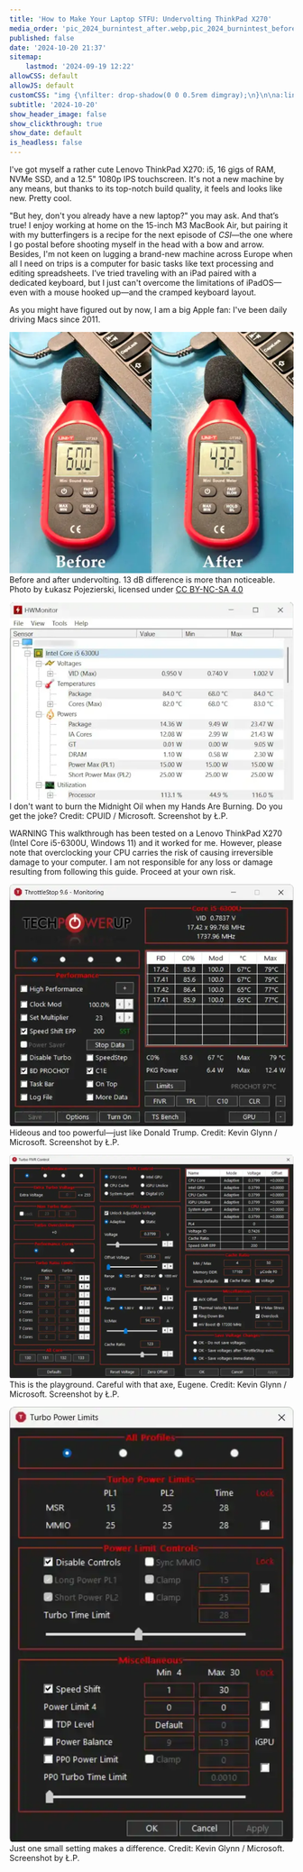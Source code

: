 ```yaml
---
title: 'How to Make Your Laptop STFU: Undervolting ThinkPad X270'
media_order: 'pic_2024_burnintest_after.webp,pic_2024_burnintest_before.webp,pic_2024_heavyload_after.webp,pic_2024_heavyload_before.webp,pic_2024_hwmonitor-before-idle.webp,pic_2024_occt-after.webp,pic_2024_occt-before.webp,pic_2024_pcmark-detailed-results_after.webp,pic_2024_pcmark-detailed-results_before.webp,pic_2024_pcmark-rendering_after.webp,pic_2024_pcmark-rendering_before.webp,pic_2024_pcmark-results_after.webp,pic_2024_pcmark-results_before.webp,pic_2024_throttlestop-fivr.webp,pic_2024_throttlestop-main.webp,pic_2024_throttlestop-turbo-power-limits.webp,pic_2024_unigine-after.webp,pic_2024_unigine-before.webp,pic_2024_undervolting_decibels.webp'
published: false
date: '2024-10-20 21:37'
sitemap:
    lastmod: '2024-09-19 12:22'
allowCSS: default
allowJS: default
customCSS: "img {\nfilter: drop-shadow(0 0 0.5rem dimgray);\n}\n\na:link:has(img) {\nbackground: none;\n}"
subtitle: '2024-10-20'
show_header_image: false
show_clickthrough: true
show_date: default
is_headless: false
---
```


I've got myself a rather cute Lenovo ThinkPad X270: i5, 16 gigs of RAM, NVMe SSD, and a 12.5" 1080p IPS touchscreen. It's not a new machine by any means, but thanks to its top-notch build quality, it feels and looks like new. Pretty cool. 

"But hey, don't you already have a new laptop?" you may ask. And that’s true! I enjoy working at home on the 15-inch M3 MacBook Air, but pairing it with my butterfingers is a recipe for the next episode of _CSI_—the one where I go postal before shooting myself in the head with a bow and arrow. Besides, I'm not keen on lugging a brand-new machine across Europe when all I need on trips is a computer for basic tasks like text processing and editing spreadsheets. I’ve tried traveling with an iPad paired with a dedicated keyboard, but I just can't overcome the limitations of iPadOS—even with a mouse hooked up—and the cramped keyboard layout.

As you might have figured out by now, I am a big Apple fan: I've been daily driving Macs since 2011.

![pic_2024_undervolting_decibels](pic_2024_undervolting_decibels.webp "Before and after undervolting. 13 dB difference is more than noticeable")<br/><span class="pic-caption">Before and after undervolting. 13 dB difference is more than noticeable. Photo by Łukasz Pojezierski, licensed under <a href="https://creativecommons.org/licenses/by-nc-sa/4.0/" target="_blank">CC BY-NC-SA 4.0</a></span>

[![pic_2024_hwmonitor-before-idle](pic_2024_hwmonitor-before-idle.webp)](pic_2024_hwmonitor-before-idle.webp "pdsadsadsasda")<br/><span class="pic-caption">I don't want to burn the Midnight Oil when my Hands Are Burning. Do you get the joke? Credit: CPUID / Microsoft. Screenshot by Ł.P.</span>

<span class="warning-sign">WARNING</span> This walkthrough has been tested on a Lenovo ThinkPad X270 (Intel Core i5-6300U, Windows 11) and it worked for me. However, please note that overclocking your CPU carries the risk of causing irreversible damage to your computer. I am not responsible for any loss or damage resulting from following this guide. Proceed at your own risk.

[![pic_2024_throttlestop-main](pic_2024_throttlestop-main.webp)](pic_2024_throttlestop-main.webp "pic_2024_throttlestop-main")<br/><span class="pic-caption">Hideous and too powerful—just like Donald Trump. Credit: Kevin Glynn / Microsoft. Screenshot by Ł.P.</span>

[![pic_2024_throttlestop-fivr](pic_2024_throttlestop-fivr.webp)](pic_2024_throttlestop-fivr.webp "pic_2024_throttlestop-fivr")<br/><span class="pic-caption">This is the playground. Careful with that axe, Eugene. Credit: Kevin Glynn / Microsoft. Screenshot by Ł.P.</span>

[![pic_2024_throttlestop-turbo-power-limits](pic_2024_throttlestop-turbo-power-limits.webp)](pic_2024_throttlestop-turbo-power-limits.webp "pic_2024_throttlestop-turbo-power-limits")<br/><span class="pic-caption">Just one small setting makes a difference. Credit: Kevin Glynn / Microsoft. Screenshot by Ł.P.</span>